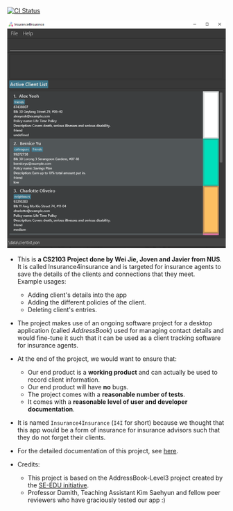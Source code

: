 [![CI Status](https://github.com/se-edu/addressbook-level3/workflows/Java%20CI/badge.svg)](https://github.com/AY2021S1-CS2103-T16-2/tp/actions)

![Ui](docs/images/Ui.png)

* This is **a CS2103 Project done by Wei Jie, Joven and Javier from NUS**. It is called Insurance4insurance and is targeted for insurance agents
 to save the details of the clients and connections that they meet.<br>
  Example usages:
  * Adding client's details into the app
  * Adding the different policies of the client.
  * Deleting client's entries. 
* The project makes use of an ongoing software project for a desktop application (called _AddressBook_) used for managing contact details and would fine-tune it
such that it can be used as a client tracking software for insurance agents.
* At the end of the project, we would want to ensure that: 
  * Our end product is a **working product** and can actually be used to record client information. 
  * Our end product will have **no** bugs. 
  * The project comes with a **reasonable number of tests**.
  * It comes with a **reasonable level of user and developer documentation**.
* It is named `Insurance4Insurance` (`I4I` for short) because we thought that this app would be a form of insurance for insurance advisors such that they do not forget their clients.
* For the detailed documentation of this project, see [here](https://ay2021s1-cs2103-t16-2.github.io/tp/).

* Credits:
    * This project is based on the AddressBook-Level3 project created by the [SE-EDU initiative](https://se-education.org).
    * Professor Damith, Teaching Assistant Kim Saehyun and fellow peer reviewers who have graciously tested our app :)

